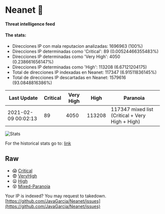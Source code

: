 # Neanet :hocho:
#### Threat intelligence feed
#### The stats:

- Direcciones IP con mala reputacion analizadas: 1696963 (100%)
- Direcciones IP determinadas como 'Critical':  89 (0.00524466355483%)
- Direcciones IP determinadas como 'Very High':  4050 (0.238661656147%)
- Direcciones IP determinadas como 'High':  113208 (6.67121204175)
- Total de direcciones IP indexadas en Neanet:  117347 (6.91511836145%)
- Total de direcciones IP descartadas en Neanet:  1579616 (93.0848816386%)

| Last Update | Critical | Very High | High | Paranoia |
| --- | --- | --- | --- | --- |
| 2021-02-09 00:02:13 | 89 | 4050 | 113208 | 117347 mixed list (Critical + Very High + High)|

![Stats](https://docs.google.com/spreadsheets/d/e/2PACX-1vSnaNMIXVabIpDJjufMlzH7poXnshF3mgd8Is1g9ytUEzVsP5my4Trn8f-xkoLLQ38xpL3HtmUexLo6/pubchart?oid=501124687&format=image)

For the historical stats go to: [link](/stats.csv)
## Raw
- :scream: [Critical](https://raw.githubusercontent.com/JavaGarcia/Neanet/master/blacklists/neanet_critical.txt)
- :fearful: [VeryHigh](https://raw.githubusercontent.com/JavaGarcia/Neanet/master/blacklists/neanet_veryHigh.txtt)
- :frowning: [High](https://raw.githubusercontent.com/JavaGarcia/Neanet/master/blacklists/neanet_high.txt)
- :dizzy_face: [Mixed-Paranoia](https://raw.githubusercontent.com/JavaGarcia/Neanet/master/blacklists/neanet_all.txt)


Your IP is indexed? You may request to takedown. [https://github.com/JavaGarcia/Neanet/issues](https://github.com/JavaGarcia/Neanet/issues)






























































































































































































































































































































































































































































































































































































































































































































































































































































































































































































































































































































































































































































































































































































































































































































































































































































































































































































































































































































































































































































































































































































































































































































































































































































































































































































































































































































































































































































































































































































































































































































































































































































































































































































































































































































































































































































































































































































































































































































































































































































































































































































































